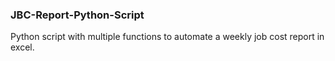 ### JBC-Report-Python-Script

Python script with multiple functions to automate a weekly job cost report in excel.
